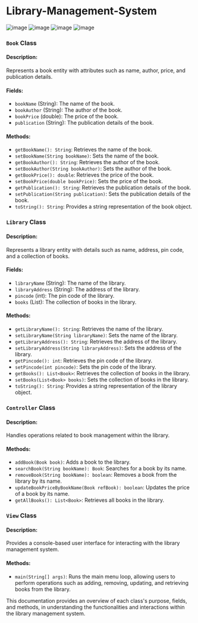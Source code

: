 # Library-Management-System

![image](https://github.com/Vidhi093/Library-Management-System-Core-Java/assets/149268685/d955f11a-5c59-43db-80dc-3b86fc179c30)
![image](https://github.com/Vidhi093/Library-Management-System-Core-Java/assets/149268685/bd0a21af-dd26-4bfe-8f8e-ce23bc7f5599)
![image](https://github.com/Vidhi093/Library-Management-System-Core-Java/assets/149268685/c8a1ad0f-61ec-4900-99d9-50af2acbb0da)
![image](https://github.com/Vidhi093/Library-Management-System-Core-Java/assets/149268685/5cc71c5f-ddf3-486a-8d71-4c7581fd5b03)


### `Book` Class

#### Description:
Represents a book entity with attributes such as name, author, price, and publication details.

#### Fields:
- `bookName` (String): The name of the book.
- `bookAuthor` (String): The author of the book.
- `bookPrice` (double): The price of the book.
- `publication` (String): The publication details of the book.

#### Methods:
- `getBookName(): String`: Retrieves the name of the book.
- `setBookName(String bookName)`: Sets the name of the book.
- `getBookAuthor(): String`: Retrieves the author of the book.
- `setBookAuthor(String bookAuthor)`: Sets the author of the book.
- `getBookPrice(): double`: Retrieves the price of the book.
- `setBookPrice(double bookPrice)`: Sets the price of the book.
- `getPublication(): String`: Retrieves the publication details of the book.
- `setPublication(String publication)`: Sets the publication details of the book.
- `toString(): String`: Provides a string representation of the book object.

### `Library` Class

#### Description:
Represents a library entity with details such as name, address, pin code, and a collection of books.

#### Fields:
- `libraryName` (String): The name of the library.
- `libraryAddress` (String): The address of the library.
- `pincode` (int): The pin code of the library.
- `books` (List<Book>): The collection of books in the library.

#### Methods:
- `getLibraryName(): String`: Retrieves the name of the library.
- `setLibraryName(String libraryName)`: Sets the name of the library.
- `getLibraryAddress(): String`: Retrieves the address of the library.
- `setLibraryAddress(String libraryAddress)`: Sets the address of the library.
- `getPincode(): int`: Retrieves the pin code of the library.
- `setPincode(int pincode)`: Sets the pin code of the library.
- `getBooks(): List<Book>`: Retrieves the collection of books in the library.
- `setBooks(List<Book> books)`: Sets the collection of books in the library.
- `toString(): String`: Provides a string representation of the library object.

### `Controller` Class

#### Description:
Handles operations related to book management within the library.

#### Methods:
- `addBook(Book book)`: Adds a book to the library.
- `searchBook(String bookName): Book`: Searches for a book by its name.
- `removeBook(String bookName): boolean`: Removes a book from the library by its name.
- `updateBookPriceByBookName(Book refBook): boolean`: Updates the price of a book by its name.
- `getAllBooks(): List<Book>`: Retrieves all books in the library.

### `View` Class

#### Description:
Provides a console-based user interface for interacting with the library management system.

#### Methods:
- `main(String[] args)`: Runs the main menu loop, allowing users to perform operations such as adding, removing, updating, and retrieving books from the library.

This documentation provides an overview of each class's purpose, fields, and methods, in understanding the functionalities and interactions within the library management system.
